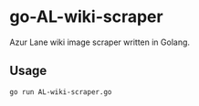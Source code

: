# go-AL-wiki-scraper

Azur Lane wiki image scraper written in Golang.

## Usage

`go run AL-wiki-scraper.go`
